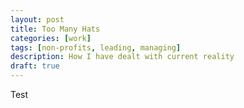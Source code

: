 ```yaml
---
layout: post
title: Too Many Hats
categories: [work]
tags: [non-profits, leading, managing]
description: How I have dealt with current reality
draft: true
---
```


Test
